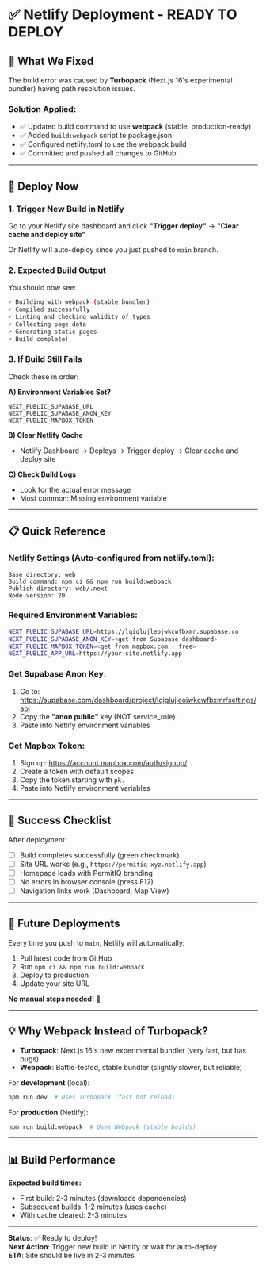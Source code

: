# ✅ Netlify Deployment - READY TO DEPLOY

## 🎯 What We Fixed

The build error was caused by **Turbopack** (Next.js 16's experimental bundler) having path resolution issues.

### Solution Applied:
- ✅ Updated build command to use **webpack** (stable, production-ready)
- ✅ Added `build:webpack` script to package.json
- ✅ Configured netlify.toml to use the webpack build
- ✅ Committed and pushed all changes to GitHub

---

## 🚀 Deploy Now

### 1. Trigger New Build in Netlify

Go to your Netlify site dashboard and click **"Trigger deploy"** → **"Clear cache and deploy site"**

Or Netlify will auto-deploy since you just pushed to `main` branch.

### 2. Expected Build Output

You should now see:

```bash
✓ Building with webpack (stable bundler)
✓ Compiled successfully
✓ Linting and checking validity of types  
✓ Collecting page data
✓ Generating static pages
✓ Build complete!
```

### 3. If Build Still Fails

Check these in order:

**A) Environment Variables Set?**
```
NEXT_PUBLIC_SUPABASE_URL
NEXT_PUBLIC_SUPABASE_ANON_KEY  
NEXT_PUBLIC_MAPBOX_TOKEN
```

**B) Clear Netlify Cache**
- Netlify Dashboard → Deploys → Trigger deploy → Clear cache and deploy site

**C) Check Build Logs**
- Look for the actual error message
- Most common: Missing environment variable

---

## 📋 Quick Reference

### Netlify Settings (Auto-configured from netlify.toml):
```
Base directory: web
Build command: npm ci && npm run build:webpack
Publish directory: web/.next
Node version: 20
```

### Required Environment Variables:
```bash
NEXT_PUBLIC_SUPABASE_URL=https://lqiglujleojwkcwfbxmr.supabase.co
NEXT_PUBLIC_SUPABASE_ANON_KEY=<get from Supabase dashboard>
NEXT_PUBLIC_MAPBOX_TOKEN=<get from mapbox.com - free>
NEXT_PUBLIC_APP_URL=https://your-site.netlify.app
```

### Get Supabase Anon Key:
1. Go to: https://supabase.com/dashboard/project/lqiglujleojwkcwfbxmr/settings/api
2. Copy the **"anon public"** key (NOT service_role)
3. Paste into Netlify environment variables

### Get Mapbox Token:
1. Sign up: https://account.mapbox.com/auth/signup/
2. Create a token with default scopes
3. Copy the token starting with `pk.`
4. Paste into Netlify environment variables

---

## 🎉 Success Checklist

After deployment:

- [ ] Build completes successfully (green checkmark)
- [ ] Site URL works (e.g., `https://permitiq-xyz.netlify.app`)
- [ ] Homepage loads with PermitIQ branding
- [ ] No errors in browser console (press F12)
- [ ] Navigation links work (Dashboard, Map View)

---

## 🔄 Future Deployments

Every time you push to `main`, Netlify will automatically:

1. Pull latest code from GitHub
2. Run `npm ci && npm run build:webpack`
3. Deploy to production
4. Update your site URL

**No manual steps needed!** 🚀

---

## 💡 Why Webpack Instead of Turbopack?

- **Turbopack**: Next.js 16's new experimental bundler (very fast, but has bugs)
- **Webpack**: Battle-tested, stable bundler (slightly slower, but reliable)

For **development** (local):
```bash
npm run dev  # Uses Turbopack (fast hot reload)
```

For **production** (Netlify):
```bash
npm run build:webpack  # Uses Webpack (stable builds)
```

---

## 📊 Build Performance

**Expected build times:**

- First build: 2-3 minutes (downloads dependencies)
- Subsequent builds: 1-2 minutes (uses cache)
- With cache cleared: 2-3 minutes

---

**Status**: ✅ Ready to deploy!  
**Next Action**: Trigger new build in Netlify or wait for auto-deploy  
**ETA**: Site should be live in 2-3 minutes
